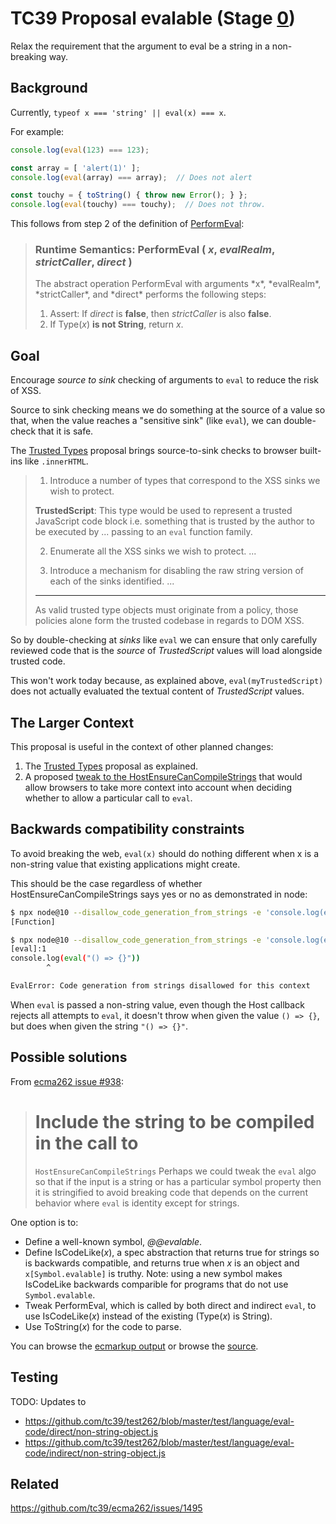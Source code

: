 # TC39 Proposal evalable (Stage [0](https://tc39.github.io/process-document/))

Relax the requirement that the argument to eval be a string in a non-breaking way.

## Background

Currently, `typeof x === 'string' || eval(x) === x`.

For example:

```js
console.log(eval(123) === 123);

const array = [ 'alert(1)' ];
console.log(eval(array) === array);  // Does not alert

const touchy = { toString() { throw new Error(); } };
console.log(eval(touchy) === touchy);  // Does not throw.
```

This follows from step 2 of the definition of [PerformEval](https://tc39.github.io/ecma262/#sec-performeval):

> ### Runtime Semantics: PerformEval ( *x*, *evalRealm*, *strictCaller*, *direct* )
> <p>The abstract operation PerformEval with arguments *x*, *evalRealm*, *strictCaller*, and *direct* performs the following steps:</p>
>
> 1. Assert: If *direct* is **false**, then *strictCaller* is also **false**.
> 1. If Type(*x*) **is not String**, return *x*.

## Goal

Encourage *source to sink* checking of arguments to `eval` to reduce the risk of XSS.

Source to sink checking means we do something at the source of a value so that, when the value
reaches a "sensitive sink" (like `eval`), we can double-check that it is safe.

The [Trusted Types][] proposal brings source-to-sink checks to browser built-ins
like `.innerHTML`.

> 1. Introduce a number of types that correspond to the XSS sinks we wish to protect.
>
> **TrustedScript**: This type would be used to represent a trusted JavaScript code block i.e.
> something that is trusted by the author to be executed by ... passing to an `eval` function family.
>
> 2. Enumerate all the XSS sinks we wish to protect. ...
>
> 3. Introduce a mechanism for disabling the raw string version of each of the sinks identified. ...
>
> ----
>
> As valid trusted type objects must originate from a policy, those policies alone form the trusted
> codebase in regards to DOM XSS.

So by double-checking at *sinks* like `eval` we can ensure that 
only carefully reviewed code that is the *source* of *TrustedScript*
values will load alongside trusted code.

This won't work today because, as explained above, `eval(myTrustedScript)` does not actually
evaluated the textual content of *TrustedScript* values.

## The Larger Context

This proposal is useful in the context of other planned changes:

1.  The [Trusted Types][] proposal as explained.
1.  A proposed [tweak to the HostEnsureCanCompileStrings][host callout proposal]
    that would allow browsers to take more context into account when deciding
    whether to allow a particular call to `eval`.

## Backwards compatibility constraints

To avoid breaking the web, `eval(x)` should do nothing different when x is a
non-string value that existing applications might create.

This should be the case regardless of whether HostEnsureCanCompileStrings says
yes or no as demonstrated in node:

```sh
$ npx node@10 --disallow_code_generation_from_strings -e 'console.log(eval(() => {}))'
[Function]

$ npx node@10 --disallow_code_generation_from_strings -e 'console.log(eval("() => {}"))'
[eval]:1
console.log(eval("() => {}"))
        ^

EvalError: Code generation from strings disallowed for this context
```

When `eval` is passed a non-string value, even though the Host callback rejects all
attempts to `eval`, it doesn't throw when given the value `() => {}`, but does when
given the string `"() => {}"`.

## Possible solutions

From [ecma262 issue #938](https://github.com/tc39/ecma262/issues/938#issuecomment-457352474):

> # Include the string to be compiled in the call to
> `HostEnsureCanCompileStrings` Perhaps we could tweak the `eval` algo
> so that if the input is a string or has a particular symbol property
> then it is stringified to avoid breaking code that depends on the
> current behavior where `eval` is identity except for strings.

One option is to:

*  Define a well-known symbol, *\@\@evalable*.
*  Define IsCodeLike(*x*), a spec abstraction that returns true for strings
   so is backwards compatible, and returns true when *x* is an object and
   `x[Symbol.evalable]` is truthy.
   Note: using a new symbol makes IsCodeLike backwards comparible for programs
   that do not use `Symbol.evalable`.
*  Tweak PerformEval, which is called by both direct and indirect `eval`, to
   use IsCodeLike(*x*) instead of the existing (Type(*x*) is String).
*  Use ToString(*x*) for the code to parse.

You can browse the [ecmarkup output](https://mikesamuel.github.io/evalable/)
or browse the [source](https://github.com/mikesamuel/evalable/blob/master/spec.emu).


## Testing

TODO: Updates to

*  https://github.com/tc39/test262/blob/master/test/language/eval-code/direct/non-string-object.js
*  https://github.com/tc39/test262/blob/master/test/language/eval-code/indirect/non-string-object.js


## Related

https://github.com/tc39/ecma262/issues/1495


[Trusted Types]: (https://wicg.github.io/trusted-types)
[host callout proposal]: https://github.com/mikesamuel/proposal-hostensurecancompilestrings-passthru
